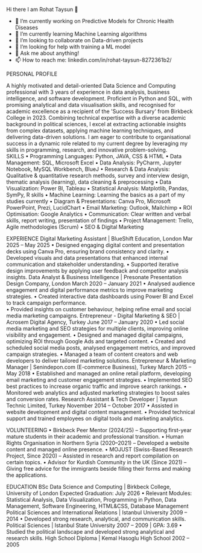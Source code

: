 Hi there I am Rohat Taysun 👋

- 🔭 I’m currently working on Predictive Models for Chronic Health Diseases
- 🌱 I’m currently learning Machine Learning algorithms
- 👯 I’m looking to collaborate on Data-driven projects
- 🤔 I’m looking for help with training a ML model 
- 💬 Ask me about anything!
- 📫 How to reach me: linkedin.com/in/rohat-taysun-8272361b2/

PERSONAL PROFILE  
 
A highly motivated and detail-oriented Data Science and Computing professional with 3 years of experience in data analysis, business intelligence, and software development. Proficient in Python and SQL, with promising analytical and data visualisation skills, and recognised for academic excellence as a recipient of the 'Success Bursary' from Birkbeck College in 2023. Combining technical expertise with a diverse academic background in political sciences, I excel at extracting actionable insights from complex datasets, applying machine learning techniques, and delivering data-driven solutions. I am eager to contribute to organisational success in a dynamic role related to my current degree by leveraging my skills in programming, research, and innovative problem-solving.  
SKILLS 
•	Programming Languages: Python, JAVA, CSS & HTML
•	Data Management: SQL, Microsoft Excel
•	Data Analysis: PyCharm, Jupyter Notebook, MySQL Workbench, BlueJ
•	Research & Data Analysis: Qualitative & quantitative research methods, survey and interview design, thematic analysis (learning), data cleaning & preprocessing
•	Data Visualization: Power BI, Tableau
•	Statistical Analysis: Matplotlib, Pandas, SymPy, R skills
•	Machine Learning: Learning the basics as a part of my studies currently 
•	Diagram & Presentations: Canva Pro, Microsoft PowerPoint, Prezi, LucidChart
•	Email Marketing: Outlook, Mailchimp 
•	ROI Optimisation: Google Analytics
•	Communication: Clear written and verbal skills, report writing, presentation of findings
•	Project Management: Trello, Agile methodologies (Scrum) 
•	SEO & Digital Marketing
  
EXPERIENCE 
Digital Marketing Assistant | BlueShift Education, London 
Mar 2025 – May 2025
•	Designed engaging digital content and presentation decks using Canva Pro, ensuring brand consistency and clarity.
•	Developed visuals and data presentations that enhanced internal communication and stakeholder understanding.
•	Supported iterative design improvements by applying user feedback and competitor analysis insights.
Data Analyst & Business Intelligence | Presonate Presentation Design Company, London 
March 2020 – January 2021 
•	Analysed audience engagement and digital performance metrics to improve marketing strategies. 
•	Created interactive data dashboards using Power BI and Excel to track campaign performance.  
•	Provided insights on customer behaviour, helping refine email and social media marketing campaigns. 
Entrepreneur - Digital Marketing & SEO | Acrosem Digital Agency, Turkey 
June 2017 – January 2020 
•	Led social media marketing and SEO strategies for multiple clients, improving online visibility and engagement. 
•	Designed and managed digital campaigns, optimizing ROI through Google Ads and targeted content. 
•	Created and scheduled social media posts, analysed engagement metrics, and improved campaign strategies. 
•	Managed a team of content creators and web developers to deliver tailored marketing solutions. 
Entrepreneur & Marketing Manager | Senindepon.com (E-commerce Business), Turkey 
March 2015 – May 2018 
•	Established and managed an online retail platform, developing email marketing and customer engagement strategies. 
•	Implemented SEO best practices to increase organic traffic and improve search rankings. 
•	Monitored web analytics and adjusted marketing strategies to boost sales and conversion rates. 
Research Assistant & Tech Developer | Taysun Technic Limited, Turkey November 2014 – October 2017 
•	Assisted in website development and digital content management. 
•	Provided technical support and trained employees on digital tools and marketing analytics. 
  
VOLUNTEERING 
•	Birkbeck Peer Mentor (2024/25) – Supporting first-year mature students in their academic and professional transition. 
•	Human Rights Organisation in Northern Syria (2020–2021) – Developed a website content and managed online presence. 
•	MOJUST (Swiss-Based Research Project, Since 2020) – Assisted in research and report compilation on certain topics. 
•	Advisor for Kurdish Community in the UK (Since 2021) – Giving free advice for the immigrants beside filling their forms and making the applications.  
 
EDUCATION 
BSc Data Science and Computing | Birkbeck College, University of London 
Expected Graduation: July 2026 
• 	Relevant Modules: Statistical Analysis, Data Visualization, Programming in Python, Data Management, Software Engineering, HTML&CSS, Database Management 
Political Sciences and International Relations | Istanbul University 
2009 – 2014 
	• 	Developed strong research, analytical, and communication skills. 
Political Sciences | Istanbul State University 
2007 – 2009 | GPA: 3.69 
• 	Studied the political landscape and developed strong analytical and research skills. 
High School Diploma | Kemal Hasoglu High School 2002 – 2005 

